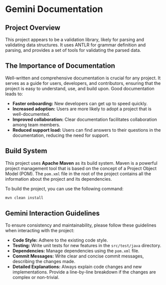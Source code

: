 # Gemini Documentation

## Project Overview

This project appears to be a validation library, likely for parsing and validating data structures. It uses ANTLR for grammar definition and parsing, and provides a set of tools for validating the parsed data.

## The Importance of Documentation

Well-written and comprehensive documentation is crucial for any project. It serves as a guide for users, developers, and contributors, ensuring that the project is easy to understand, use, and build upon. Good documentation leads to:

*   **Faster onboarding:** New developers can get up to speed quickly.
*   **Increased adoption:** Users are more likely to adopt a project that is well-documented.
*   **Improved collaboration:** Clear documentation facilitates collaboration among team members.
*   **Reduced support load:** Users can find answers to their questions in the documentation, reducing the need for support.

## Build System

This project uses **Apache Maven** as its build system. Maven is a powerful project management tool that is based on the concept of a Project Object Model (POM). The `pom.xml` file in the root of the project contains all the information about the project and its dependencies.

To build the project, you can use the following command:

```bash
mvn clean install
```

## Gemini Interaction Guidelines

To ensure consistency and maintainability, please follow these guidelines when interacting with the project:

*   **Code Style:** Adhere to the existing code style.
*   **Testing:** Write unit tests for new features in the `src/test/java` directory.
*   **Dependencies:** Manage dependencies using the `pom.xml` file.
*   **Commit Messages:** Write clear and concise commit messages, describing the changes made.
*   **Detailed Explanations:** Always explain code changes and new implementations. Provide a line-by-line breakdown if the changes are complex or non-trivial.